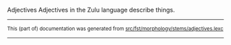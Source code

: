 Adjectives
Adjectives in the Zulu language describe things.

* * *

<small>This (part of) documentation was generated from [src/fst/morphology/stems/adjectives.lexc](https://github.com/giellalt/lang-zul-x-exp/blob/main/src/fst/morphology/stems/adjectives.lexc)</small>

---

